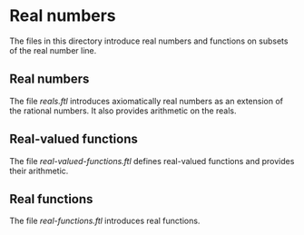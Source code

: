 # Real numbers

The files in this directory introduce real numbers and functions on subsets of
the real number line.


## Real numbers

The file _reals.ftl_ introduces axiomatically real numbers as an extension of
the rational numbers. It also provides arithmetic on the reals.


## Real-valued functions

The file _real-valued-functions.ftl_ defines real-valued functions and provides
their arithmetic.


## Real functions

The file _real-functions.ftl_ introduces real functions.
